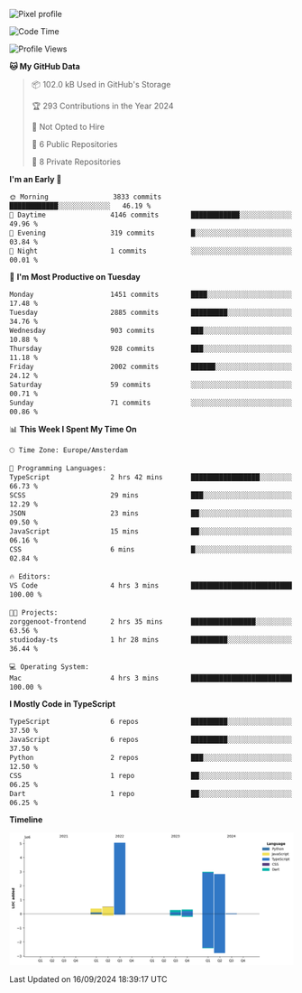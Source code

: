 ![Pixel profile](https://pixel-profile.vercel.app/api/github-stats?username=Atchferox&screen_effect=true&theme=rainbow
)


<!--START_SECTION:waka-->
![Code Time](http://img.shields.io/badge/Code%20Time-415%20hrs%204%20mins-blue)

![Profile Views](http://img.shields.io/badge/Profile%20Views-0-blue)

**🐱 My GitHub Data** 

> 📦 102.0 kB Used in GitHub's Storage 
 > 
> 🏆 293 Contributions in the Year 2024
 > 
> 🚫 Not Opted to Hire
 > 
> 📜 6 Public Repositories 
 > 
> 🔑 8 Private Repositories 
 > 
**I'm an Early 🐤** 

```text
🌞 Morning                3833 commits        ████████████░░░░░░░░░░░░░   46.19 % 
🌆 Daytime                4146 commits        ████████████░░░░░░░░░░░░░   49.96 % 
🌃 Evening                319 commits         █░░░░░░░░░░░░░░░░░░░░░░░░   03.84 % 
🌙 Night                  1 commits           ░░░░░░░░░░░░░░░░░░░░░░░░░   00.01 % 
```
📅 **I'm Most Productive on Tuesday** 

```text
Monday                   1451 commits        ████░░░░░░░░░░░░░░░░░░░░░   17.48 % 
Tuesday                  2885 commits        █████████░░░░░░░░░░░░░░░░   34.76 % 
Wednesday                903 commits         ███░░░░░░░░░░░░░░░░░░░░░░   10.88 % 
Thursday                 928 commits         ███░░░░░░░░░░░░░░░░░░░░░░   11.18 % 
Friday                   2002 commits        ██████░░░░░░░░░░░░░░░░░░░   24.12 % 
Saturday                 59 commits          ░░░░░░░░░░░░░░░░░░░░░░░░░   00.71 % 
Sunday                   71 commits          ░░░░░░░░░░░░░░░░░░░░░░░░░   00.86 % 
```


📊 **This Week I Spent My Time On** 

```text
🕑︎ Time Zone: Europe/Amsterdam

💬 Programming Languages: 
TypeScript               2 hrs 42 mins       █████████████████░░░░░░░░   66.73 % 
SCSS                     29 mins             ███░░░░░░░░░░░░░░░░░░░░░░   12.29 % 
JSON                     23 mins             ██░░░░░░░░░░░░░░░░░░░░░░░   09.50 % 
JavaScript               15 mins             ██░░░░░░░░░░░░░░░░░░░░░░░   06.16 % 
CSS                      6 mins              █░░░░░░░░░░░░░░░░░░░░░░░░   02.84 % 

🔥 Editors: 
VS Code                  4 hrs 3 mins        █████████████████████████   100.00 % 

🐱‍💻 Projects: 
zorggenoot-frontend      2 hrs 35 mins       ████████████████░░░░░░░░░   63.56 % 
studioday-ts             1 hr 28 mins        █████████░░░░░░░░░░░░░░░░   36.44 % 

💻 Operating System: 
Mac                      4 hrs 3 mins        █████████████████████████   100.00 % 
```

**I Mostly Code in TypeScript** 

```text
TypeScript               6 repos             █████████░░░░░░░░░░░░░░░░   37.50 % 
JavaScript               6 repos             █████████░░░░░░░░░░░░░░░░   37.50 % 
Python                   2 repos             ███░░░░░░░░░░░░░░░░░░░░░░   12.50 % 
CSS                      1 repo              ██░░░░░░░░░░░░░░░░░░░░░░░   06.25 % 
Dart                     1 repo              ██░░░░░░░░░░░░░░░░░░░░░░░   06.25 % 
```



**Timeline**

![Lines of Code chart](https://raw.githubusercontent.com/Atchferox/Atchferox/main/assets/bar_graph.png)


 Last Updated on 16/09/2024 18:39:17 UTC
<!--END_SECTION:waka-->
